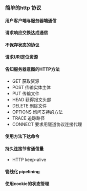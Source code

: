 ### 简单的http 协议

#### 用户客户端与服务器端通信
#### 请求响应交换达成通信
####  不保存状态的协议
#### 请求URI定位资源
#### 告知服务器意图的HTTP方法
- GET 获取资源
- POST 传输实体主体
- PUT 传输文件
- HEAD 获得报文头部
- DELETE 删除文件
- OPTIONS 询问支持的方法
- TRACE 追踪路径
- CONNECT 要求用隧道协议连接代理
#### 使用方法下达命令  
#### 持久连接节省通信量
- HTTP  keep-alive

#### 管线化 pipelining
#### 使用cookie的状态管理